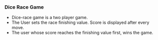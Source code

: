### Dice Race Game

* Dice-race game is a two player game.
* The User sets the race finishing value. Score is displayed after every move.
* The user whose score reaches the finishing value first, wins the game.
